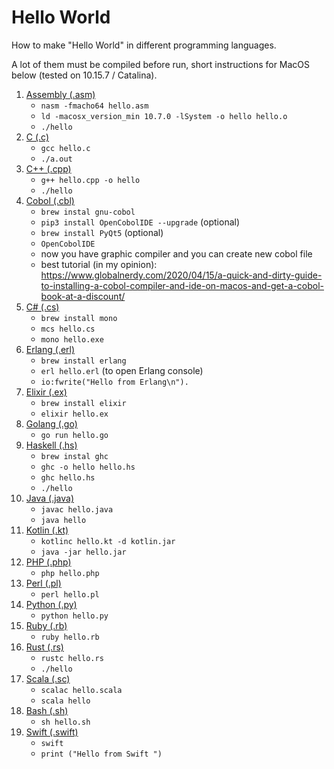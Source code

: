 # Hello World
How to make "Hello World" in different programming languages.

A lot of them must be compiled before run, short instructions for MacOS below (tested on 10.15.7 / Catalina).

1. [Assembly (.asm)](/Assembly)
    * `nasm -fmacho64 hello.asm`
    * `ld -macosx_version_min 10.7.0 -lSystem -o hello hello.o`
    * `./hello`
2. [C (.c)](/C)
    * `gcc hello.c`
    * `./a.out`
3. [C++ (.cpp)](/C++)
    * `g++ hello.cpp -o hello`
    * `./hello`
4. [Cobol (.cbl)](/Cobol)
    * `brew instal gnu-cobol`
    * `pip3 install OpenCobolIDE --upgrade` (optional)
    * `brew install PyQt5` (optional)
    * `OpenCobolIDE`
    * now you have graphic compiler and you can create new cobol file
    * best tutorial (in my opinion):
      https://www.globalnerdy.com/2020/04/15/a-quick-and-dirty-guide-to-installing-a-cobol-compiler-and-ide-on-macos-and-get-a-cobol-book-at-a-discount/
5. [C# (.cs)](/C#)
    * `brew install mono`
    * `mcs hello.cs`
    * `mono hello.exe`
6. [Erlang (.erl)](/Erlang)
    * `brew install erlang`
    * `erl hello.erl` (to open Erlang console)
    * `io:fwrite("Hello from Erlang\n").`
7. [Elixir (.ex)](/Elixir)
    * `brew install elixir`
    * `elixir hello.ex`
8. [Golang (.go)](/Golang)
    * `go run hello.go`
9. [Haskell (.hs)](/Haskell)
    * `brew instal ghc`
    * `ghc -o hello hello.hs`
    * `ghc hello.hs`
    * `./hello`
10. [Java (.java)](/Java)
    * `javac hello.java`
    * `java hello`
11. [Kotlin (.kt)](/Kotlin)
    * `kotlinc hello.kt -d kotlin.jar`
    * `java -jar hello.jar`
12. [PHP (.php)](/PHP)
    * `php hello.php`
13. [Perl (.pl)](/Perl)
    * `perl hello.pl`
14. [Python (.py)](/Python)
    * `python hello.py`
15. [Ruby (.rb)](/Ruby)
    * `ruby hello.rb`
16. [Rust (.rs)](/Rust)
    * `rustc hello.rs`
    * `./hello`
17. [Scala (.sc)](/Scala)
    * `scalac hello.scala`
    * `scala hello`
18. [Bash (.sh)](/Bash)
    * `sh hello.sh`
19. [Swift (.swift)](/Swift)
    * `swift`
    * `print ("Hello from Swift ")`